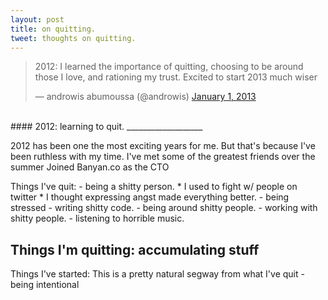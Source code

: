 ```yaml
---
layout: post
title: on quitting.
tweet: thoughts on quitting.
---
```

<notextile>
<blockquote class="twitter-tweet"><p>2012: I learned the importance of quitting, choosing to be around those I love, and rationing my trust. Excited to start 2013 much wiser</p>&mdash; androwis abumoussa (@androwis) <a href="https://twitter.com/androwis/status/285973294853787648">January 1, 2013</a></blockquote>
<script async src="//platform.twitter.com/widgets.js" charset="utf-8"></script>
</notextile>
<br/>
#### 2012: learning to quit.
___________________

2012 has been one the most exciting years for me. But that's because I've been ruthless with my time.
I've met some of the greatest friends over the summer
Joined Banyan.co as the CTO


Things I've quit:
    - being a shitty person.
      * I used to fight w/ people on twitter
      * I thought expressing angst made everything better.
    - being stressed
    - writing shitty code.
    - being around shitty people.
    - working with shitty people.
    - listening to horrible music.

Things I'm quitting:
    accumulating stuff
-

Things I've started:
This is a pretty natural segway from what I've quit
  -being intentional